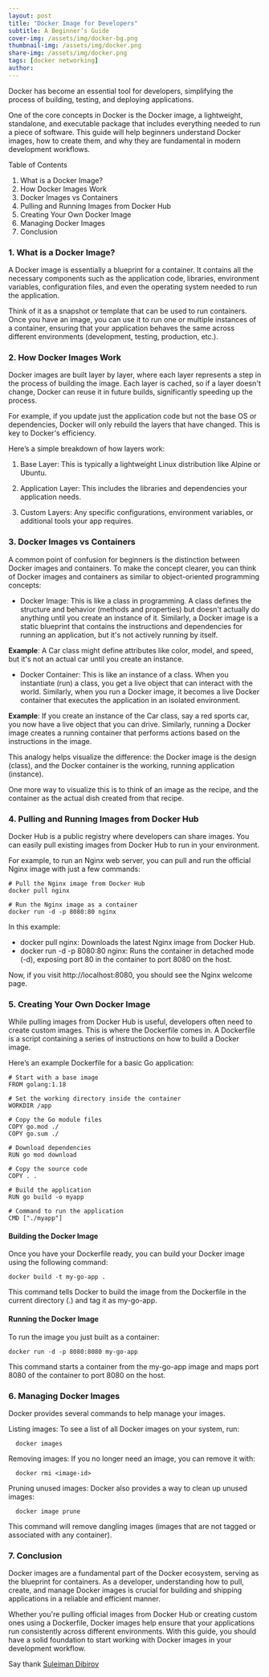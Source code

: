 ```yaml
---
layout: post
title: "Docker Image for Developers"
subtitle: A Beginner’s Guide
cover-img: /assets/img/docker-bg.png
thumbnail-img: /assets/img/docker.png
share-img: /assets/img/docker.png
tags: [docker networking]
author:
---
```


Docker has become an essential tool for developers, simplifying the process of building, testing, and deploying applications.

One of the core concepts in Docker is the Docker image, a lightweight, standalone, and executable package that includes everything needed to run a piece of software. This guide will help beginners understand Docker images, how to create them, and why they are fundamental in modern development workflows.

Table of Contents
1. What is a Docker Image?
2. How Docker Images Work
3. Docker Images vs Containers
4. Pulling and Running Images from Docker Hub
5. Creating Your Own Docker Image
6. Managing Docker Images
7. Conclusion

### 1. What is a Docker Image?

A Docker image is essentially a blueprint for a container.
It contains all the necessary components such as the application code, libraries, environment variables, configuration files, and even the operating system needed to run the application.

Think of it as a snapshot or template that can be used to run containers.
Once you have an image, you can use it to run one or multiple instances of a container, ensuring that your application behaves the same across different environments (development, testing, production, etc.).

### 2. How Docker Images Work

Docker images are built layer by layer, where each layer represents a step in the process of building the image. Each layer is cached, so if a layer doesn't change, Docker can reuse it in future builds, significantly speeding up the process.

For example, if you update just the application code but not the base OS or dependencies, Docker will only rebuild the layers that have changed. This is key to Docker's efficiency.

Here’s a simple breakdown of how layers work:

1. Base Layer: This is typically a lightweight Linux distribution like Alpine or Ubuntu.

2. Application Layer: This includes the libraries and dependencies your application needs.

3. Custom Layers: Any specific configurations, environment variables, or additional tools your app requires.

### 3. Docker Images vs Containers

A common point of confusion for beginners is the distinction between Docker images and containers. To make the concept clearer, you can think of Docker images and containers as similar to object-oriented programming concepts:

- Docker Image: This is like a class in programming. A class defines the structure and behavior (methods and properties) but doesn't actually do anything until you create an instance of it. Similarly, a Docker image is a static blueprint that contains the instructions and dependencies for running an application, but it's not actively running by itself.

**Example**: A Car class might define attributes like color, model, and speed, but it's not an actual car until you create an instance.

- Docker Container: This is like an instance of a class. When you instantiate (run) a class, you get a live object that can interact with the world. Similarly, when you run a Docker image, it becomes a live Docker container that executes the application in an isolated environment.

**Example**: If you create an instance of the Car class, say a red sports car, you now have a live object that you can drive. Similarly, running a Docker image creates a running container that performs actions based on the instructions in the image.

This analogy helps visualize the difference: the Docker image is the design (class), and the Docker container is the working, running application (instance).

One more way to visualize this is to think of an image as the recipe, and the container as the actual dish created from that recipe.

### 4. Pulling and Running Images from Docker Hub

Docker Hub is a public registry where developers can share images. You can easily pull existing images from Docker Hub to run in your environment.

For example, to run an Nginx web server, you can pull and run the official Nginx image with just a few commands:

~~~
# Pull the Nginx image from Docker Hub
docker pull nginx

# Run the Nginx image as a container
docker run -d -p 8080:80 nginx
~~~

In this example:

- docker pull nginx: Downloads the latest Nginx image from Docker Hub.
- docker run -d -p 8080:80 nginx: Runs the container in detached mode (-d), exposing port 80 in the container to port 8080 on the host.

Now, if you visit http://localhost:8080, you should see the Nginx welcome page.

### 5. Creating Your Own Docker Image

While pulling images from Docker Hub is useful, developers often need to create custom images. This is where the Dockerfile comes in. A Dockerfile is a script containing a series of instructions on how to build a Docker image.

Here’s an example Dockerfile for a basic Go application:

~~~
# Start with a base image
FROM golang:1.18

# Set the working directory inside the container
WORKDIR /app

# Copy the Go module files
COPY go.mod ./
COPY go.sum ./

# Download dependencies
RUN go mod download

# Copy the source code
COPY . .

# Build the application
RUN go build -o myapp

# Command to run the application
CMD ["./myapp"]
~~~

#### Building the Docker Image

Once you have your Dockerfile ready, you can build your Docker image using the following command:

~~~
docker build -t my-go-app .
~~~

This command tells Docker to build the image from the Dockerfile in the current directory (.) and tag it as my-go-app.

#### Running the Docker Image

To run the image you just built as a container:

~~~
docker run -d -p 8080:8080 my-go-app
~~~

This command starts a container from the my-go-app image and maps port 8080 of the container to port 8080 on the host.

### 6. Managing Docker Images

Docker provides several commands to help manage your images.

Listing images: To see a list of all Docker images on your system, run:

~~~
  docker images
~~~

Removing images: If you no longer need an image, you can remove it with:

~~~
  docker rmi <image-id>
~~~

Pruning unused images: Docker also provides a way to clean up unused images:

~~~
  docker image prune
~~~

This command will remove dangling images (images that are not tagged or associated with any container).

### 7. Conclusion

Docker images are a fundamental part of the Docker ecosystem, serving as the blueprint for containers. As a developer, understanding how to pull, create, and manage Docker images is crucial for building and shipping applications in a reliable and efficient manner.

Whether you're pulling official images from Docker Hub or creating custom ones using a Dockerfile, Docker images help ensure that your applications run consistently across different environments. With this guide, you should have a solid foundation to start working with Docker images in your development workflow.

Say thank [Suleiman Dibirov](https://dev.to/idsulik/a-beginners-guide-to-docker-image-for-developers-27ic)